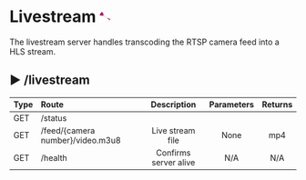 # Livestream <img src="../command/frontend/res/logo.png" alt="logo" width="20"/> 

The livestream server handles transcoding the RTSP camera feed into a HLS stream.

## ▶ /livestream

|Type|Route|Description|Parameters|Returns|
| :-|:- |:-:|:-:|:-:|
|GET|/status| | | |
|GET|/feed/{camera number}/video.m3u8|Live stream file|None|mp4|
|GET|/health|Confirms server alive|N/A|N/A|
